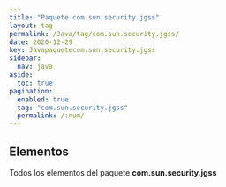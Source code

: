 ```yaml
---
title: "Paquete com.sun.security.jgss"
layout: tag
permalink: /Java/tag/com.sun.security.jgss/
date: 2020-12-29
key: Javapaquetecom.sun.security.jgss
sidebar: 
  nav: java
aside: 
  toc: true
pagination: 
  enabled: true
  tag: "com.sun.security.jgss"
  permalink: /:num/
---
```


<h2>Elementos</h2>
Todos los elementos del paquete <strong>com.sun.security.jgss</strong>
